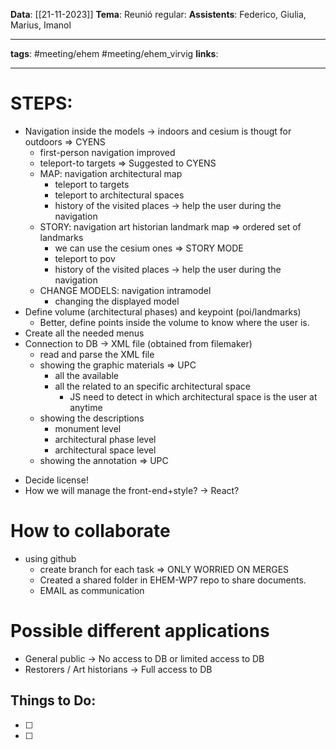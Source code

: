**Data**: [[21-11-2023]]
**Tema**: Reunió regular: 
**Assistents**: Federico, Giulia, Marius, Imanol

---
**tags**: #meeting/ehem #meeting/ehem_virvig
**links**: 
--- -


# STEPS:

- Navigation inside the models -> indoors and cesium is thougt for outdoors => CYENS
	- first-person navigation improved
	- teleport-to targets => Suggested to CYENS
	- MAP: navigation architectural map
		- teleport to targets
		- teleport to architectural spaces
		- history of the visited places -> help the user during the navigation
	- STORY: navigation art historian landmark map => ordered set of landmarks
		- we can use the cesium ones => STORY MODE
		- teleport to pov
		- history of the visited places -> help the user during the navigation
	- CHANGE MODELS: navigation intramodel
		- changing the displayed model
- Define volume (architectural phases) and keypoint (poi/landmarks)
	- Better, define points inside the volume to know where the user is.
- Create all the needed menus
- Connection to DB -> XML file (obtained from filemaker)
	- read and parse the XML file
	- showing the graphic materials => UPC
		- all the available
		- all the related to an specific architectural space
			- JS need to detect in which architectural space is the user at anytime
	- showing the descriptions
		- monument level
		* architectural phase level
		* architectural space level
	* showing the annotation => UPC
* Decide license!
* How we will manage the front-end+style? -> React?

#  How to collaborate
- using github
	- create branch for each task => ONLY WORRIED ON MERGES
	- Created a shared folder in EHEM-WP7 repo to share documents.
	- EMAIL as communication

# Possible different applications
* General public -> No access to DB or limited access to DB
* Restorers / Art historians -> Full access to DB



## Things to Do:
- [ ] 
- [ ] 